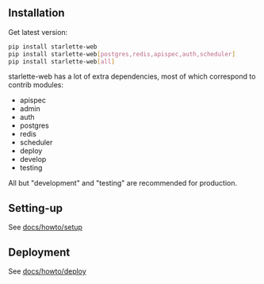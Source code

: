 ## Installation

Get latest version:

```bash
pip install starlette-web
pip install starlette-web[postgres,redis,apispec,auth,scheduler]
pip install starlette-web[all]
```

starlette-web has a lot of extra dependencies, most of which correspond to contrib modules:
- apispec
- admin
- auth
- postgres
- redis
- scheduler
- deploy
- develop
- testing

All but "development" and "testing" are recommended for production.

## Setting-up

See [docs/howto/setup](./setup/README.md)

## Deployment

See [docs/howto/deploy](./deploy/README.md)
